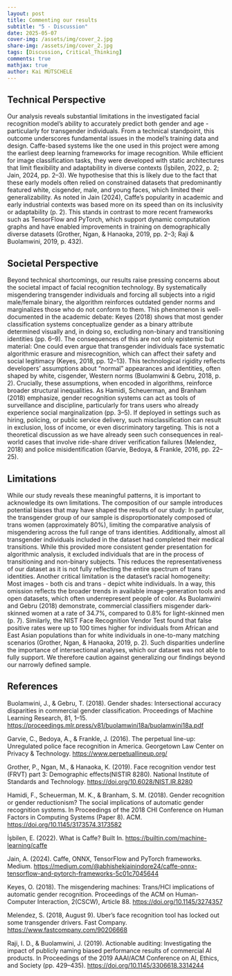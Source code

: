 ```yaml
---
layout: post
title: Commenting our results
subtitle: "5 - Discussion"
date: 2025-05-07
cover-img: /assets/img/cover_2.jpg
share-img: /assets/img/cover_2.jpg
tags: [Discussion, Critical_Thinking]
comments: true
mathjax: true
author: Kai MÜTSCHELE
---
```


## Technical Perspective

Our analysis reveals substantial limitations in the investigated facial recognition model’s ability to accurately predict both gender and age - particularly for transgender individuals. From a technical standpoint, this outcome underscores fundamental issues in the model’s training data and design. Caffe-based systems like the one used in this project were among the earliest deep learning frameworks for image recognition. While efficient for image classification tasks, they were developed with static architectures that limit flexibility and adaptability in diverse contexts (İşbilen, 2022, p. 2; Jain, 2024, pp. 2–3).
We hypothesise that this is likely due to the fact that these early models often relied on constrained datasets that predominantly featured white, cisgender, male, and young faces, which limited their generalizability. As noted in Jain (2024), Caffe’s popularity in academic and early industrial contexts was based more on its speed than on its inclusivity or adaptability (p. 2). This stands in contrast to more recent frameworks such as TensorFlow and PyTorch, which support dynamic computation graphs and have enabled improvements in training on demographically diverse datasets (Grother, Ngan, & Hanaoka, 2019, pp. 2–3; Raji & Buolamwini, 2019, p. 432).

## Societal Perspective

Beyond technical shortcomings, our results raise pressing concerns about the societal impact of facial recognition technology. By systematically misgendering transgender individuals and forcing all subjects into a rigid male/female binary, the algorithm reinforces outdated gender norms and marginalizes those who do not conform to them. This phenomenon is well-documented in the academic debate: Keyes (2018) shows that most gender classification systems conceptualize gender as a binary attribute determined visually and, in doing so, excluding non-binary and transitioning identities (pp. 6–9). The consequences of this are not only epistemic but material: One could even argue that transgender individuals face systematic algorithmic erasure and misrecognition, which can affect their safety and social legitimacy (Keyes, 2018, pp. 12–13).
This technological rigidity reflects developers’ assumptions about “normal” appearances and identities, often shaped by white, cisgender, Western norms (Buolamwini & Gebru, 2018, p. 2). Crucially, these assumptions, when encoded in algorithms, reinforce broader structural inequalities. As Hamidi, Scheuerman, and Branham (2018) emphasize, gender recognition systems can act as tools of surveillance and discipline, particularly for trans users who already experience social marginalization (pp. 3–5). If deployed in settings such as hiring, policing, or public service delivery, such misclassification can result in exclusion, loss of income, or even discriminatory targeting. This is not a theoretical discussion as we have already seen such consequences in real-world cases that involve ride-share driver verification failures (Melendez, 2018) and police misidentification (Garvie, Bedoya, & Frankle, 2016, pp. 22–25).

## Limitations

While our study reveals these meaningful patterns, it is important to acknowledge its own limitations. The composition of our sample introduces potential biases that may have shaped the results of our study: In particular, the transgender group of our sample is disproportionately composed of trans women (approximately 80%), limiting the comparative analysis of misgendering across the full range of trans identities. Additionally, almost all transgender individuals included in the dataset had completed their medical transitions. While this provided more consistent gender presentation for algorithmic analysis, it excluded individuals that are in the process of transitioning and non-binary subjects. This reduces the representativeness of our dataset as it is not fully reflecting the entire spectrum of trans identities.
Another critical limitation is the dataset’s racial homogeneity: Most images - both cis and trans - depict white individuals. In a way, this omission reflects the broader trends in available image-generation tools and open datasets, which often underrepresent people of color. As Buolamwini and Gebru (2018) demonstrate, commercial classifiers misgender dark-skinned women at a rate of 34.7%, compared to 0.8% for light-skinned men (p. 7). Similarly, the NIST Face Recognition Vendor Test found that false positive rates were up to 100 times higher for individuals from African and East Asian populations than for white individuals in one-to-many matching scenarios (Grother, Ngan, & Hanaoka, 2019, p. 2). Such disparities underline the importance of intersectional analyses, which our dataset was not able to fully support. We therefore caution against generalizing our findings beyond our narrowly defined sample.

## References

Buolamwini, J., & Gebru, T. (2018). Gender shades: Intersectional accuracy disparities in commercial gender classification. Proceedings of Machine Learning Research, 81, 1–15. https://proceedings.mlr.press/v81/buolamwini18a/buolamwini18a.pdf

Garvie, C., Bedoya, A., & Frankle, J. (2016). The perpetual line-up: Unregulated police face recognition in America. Georgetown Law Center on Privacy & Technology. https://www.perpetuallineup.org/

Grother, P., Ngan, M., & Hanaoka, K. (2019). Face recognition vendor test (FRVT) part 3: Demographic effects(NISTIR 8280). National Institute of Standards and Technology. https://doi.org/10.6028/NIST.IR.8280

Hamidi, F., Scheuerman, M. K., & Branham, S. M. (2018). Gender recognition or gender reductionism? The social implications of automatic gender recognition systems. In Proceedings of the 2018 CHI Conference on Human Factors in Computing Systems (Paper 8). ACM. https://doi.org/10.1145/3173574.3173582

İşbilen, E. (2022). What is Caffe? Built In. https://builtin.com/machine-learning/caffe

Jain, A. (2024). Caffe, ONNX, TensorFlow and PyTorch frameworks. Medium. https://medium.com/@abhishekjainindore24/caffe-onnx-tensorflow-and-pytorch-frameworks-5c01c7045644

Keyes, O. (2018). The misgendering machines: Trans/HCI implications of automatic gender recognition. Proceedings of the ACM on Human-Computer Interaction, 2(CSCW), Article 88. https://doi.org/10.1145/3274357

Melendez, S. (2018, August 9). Uber’s face recognition tool has locked out some transgender drivers. Fast Company. https://www.fastcompany.com/90206668

Raji, I. D., & Buolamwini, J. (2019). Actionable auditing: Investigating the impact of publicly naming biased performance results of commercial AI products. In Proceedings of the 2019 AAAI/ACM Conference on AI, Ethics, and Society (pp. 429–435). https://doi.org/10.1145/3306618.3314244
